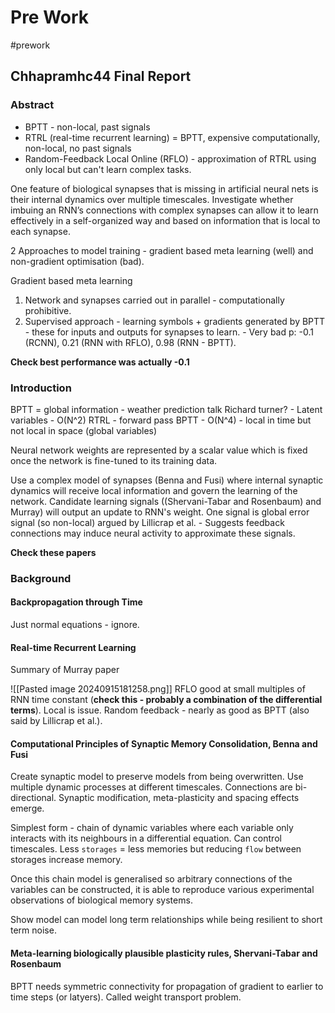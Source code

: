 # Pre Work
#prework
## Chhapramhc44 Final Report
### Abstract
- BPTT - non-local, past signals
- RTRL (real-time recurrent learning) = BPTT, expensive computationally, non-local, no past signals
- Random-Feedback Local Online (RFLO) - approximation of RTRL using only local but can't learn complex tasks.

One feature of biological synapses that is missing in artificial neural nets is their internal dynamics over multiple timescales.
Investigate whether imbuing an RNN’s connections with complex synapses can allow it to learn effectively in a self-organized way and based on information that is local to each synapse.

2 Approaches to model training - gradient based meta learning (well) and non-gradient optimisation (bad).

Gradient based meta learning
1) Network and synapses carried out in parallel - computationally prohibitive.
2) Supervised approach - learning symbols + gradients generated by BPTT - these for inputs and outputs for synapses to learn. - Very bad p: -0.1 (RCNN), 0.21 (RNN with RFLO), 0.98 (RNN - BPTT).

**Check best performance was actually -0.1**

### Introduction

BPTT = global information - weather prediction talk Richard turner? - Latent variables - O(N^2)
RTRL - forward pass BPTT - O(N^4) - local in time but not local in space (global variables)

Neural network weights are represented by a scalar value which is fixed once the network is fine-tuned to its training data.

Use a complex model of synapses (Benna and Fusi) where internal synaptic dynamics will receive local information and govern the learning of the network. 
Candidate learning signals ((Shervani-Tabar and Rosenbaum) and Murray) will output an update to RNN's weight.
One signal is global error signal (so non-local) argued by Lillicrap et al. - Suggests feedback connections may induce neural activity to approximate these signals.

**Check these papers**

### Background

#### Backpropagation through Time

Just normal equations - ignore.

#### Real-time Recurrent Learning

Summary of Murray paper

![[Pasted image 20240915181258.png]]
RFLO good at small multiples of RNN time constant (**check this - probably a combination of the differential terms**).
Local is issue.
Random feedback - nearly as good as BPTT (also said by Lillicrap et al.).
#### Computational Principles of Synaptic Memory Consolidation, Benna and Fusi

Create synaptic model to preserve models from being overwritten.
Use multiple dynamic processes at different timescales.
Connections are bi-directional.
Synaptic modification, meta-plasticity and spacing effects emerge.

Simplest form - chain of dynamic variables where each variable only interacts with its neighbours in a differential equation.
Can control timescales.
Less `storages` = less memories but reducing `flow` between storages increase memory.

Once this chain model is generalised so arbitrary connections of the variables can be constructed, it is able to reproduce various experimental observations of biological memory systems.

Show model can model long term relationships while being resilient to short term noise.

#### Meta-learning biologically plausible plasticity rules, Shervani-Tabar and Rosenbaum
BPTT needs symmetric connectivity for propagation of gradient to earlier to time steps (or latyers).
Called weight transport problem.
